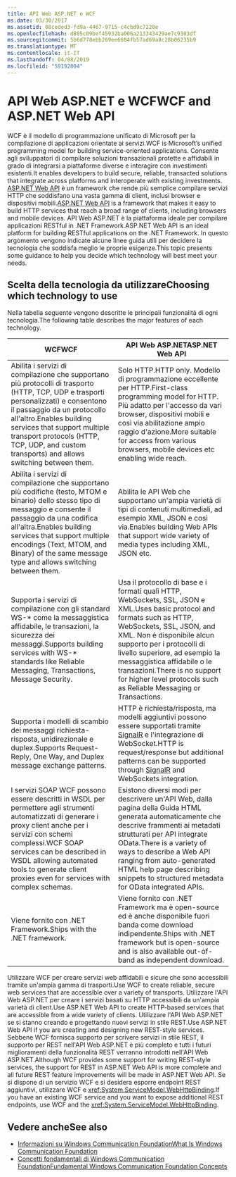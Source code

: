 ```yaml
---
title: API Web ASP.NET e WCF
ms.date: 03/30/2017
ms.assetid: 08ceded3-fd9a-4467-9715-c4cbd9c7228e
ms.openlocfilehash: d805c09bef45932ba006a213343429ae7c9303df
ms.sourcegitcommit: 5b6d778ebb269ee6684fb57ad69a8c28b06235b9
ms.translationtype: MT
ms.contentlocale: it-IT
ms.lasthandoff: 04/08/2019
ms.locfileid: "59192004"
---
```

# <a name="wcf-and-aspnet-web-api"></a><span data-ttu-id="42178-102">API Web ASP.NET e WCF</span><span class="sxs-lookup"><span data-stu-id="42178-102">WCF and ASP.NET Web API</span></span>
<span data-ttu-id="42178-103">WCF è il modello di programmazione unificato di Microsoft per la compilazione di applicazioni orientate ai servizi.</span><span class="sxs-lookup"><span data-stu-id="42178-103">WCF is Microsoft’s unified programming model for building service-oriented applications.</span></span> <span data-ttu-id="42178-104">Consente agli sviluppatori di compilare soluzioni transazionali protette e affidabili in grado di integrarsi a piattaforme diverse e interagire con investimenti esistenti.</span><span class="sxs-lookup"><span data-stu-id="42178-104">It enables developers to build secure, reliable, transacted solutions that integrate across platforms and interoperate with existing investments.</span></span> <span data-ttu-id="42178-105">[ASP.NET Web API](https://www.asp.net/web-api) è un framework che rende più semplice compilare servizi HTTP che soddisfano una vasta gamma di client, inclusi browser e dispositivi mobili.</span><span class="sxs-lookup"><span data-stu-id="42178-105">[ASP.NET Web API](https://www.asp.net/web-api) is a framework that makes it easy to build HTTP services that reach a broad range of clients, including browsers and mobile devices.</span></span> <span data-ttu-id="42178-106">API Web ASP.NET è la piattaforma ideale per compilare applicazioni RESTful in .NET Framework.</span><span class="sxs-lookup"><span data-stu-id="42178-106">ASP.NET Web API is an ideal platform for building RESTful applications on the .NET Framework.</span></span> <span data-ttu-id="42178-107">In questo argomento vengono indicate alcune linee guida utili per decidere la tecnologia che soddisfa meglio le proprie esigenze.</span><span class="sxs-lookup"><span data-stu-id="42178-107">This topic presents some guidance to help you decide which technology will best meet your needs.</span></span>  
  
## <a name="choosing-which-technology-to-use"></a><span data-ttu-id="42178-108">Scelta della tecnologia da utilizzare</span><span class="sxs-lookup"><span data-stu-id="42178-108">Choosing which technology to use</span></span>  
 <span data-ttu-id="42178-109">Nella tabella seguente vengono descritte le principali funzionalità di ogni tecnologia.</span><span class="sxs-lookup"><span data-stu-id="42178-109">The following table describes the major features of each technology.</span></span>  
  
|<span data-ttu-id="42178-110">WCF</span><span class="sxs-lookup"><span data-stu-id="42178-110">WCF</span></span>|<span data-ttu-id="42178-111">API Web ASP.NET</span><span class="sxs-lookup"><span data-stu-id="42178-111">ASP.NET Web API</span></span>|  
|---------|---------------------|  
|<span data-ttu-id="42178-112">Abilita i servizi di compilazione che supportano più protocolli di trasporto (HTTP, TCP, UDP e trasporti personalizzati) e consentono il passaggio da un protocollo all'altro.</span><span class="sxs-lookup"><span data-stu-id="42178-112">Enables building services that support multiple transport protocols (HTTP, TCP, UDP, and custom transports) and allows switching between them.</span></span>|<span data-ttu-id="42178-113">Solo HTTP.</span><span class="sxs-lookup"><span data-stu-id="42178-113">HTTP only.</span></span> <span data-ttu-id="42178-114">Modello di programmazione eccellente per HTTP.</span><span class="sxs-lookup"><span data-stu-id="42178-114">First-class programming model for HTTP.</span></span> <span data-ttu-id="42178-115">Più adatto per l'accesso da vari browser, dispositivi mobili e così via abilitazione ampio raggio d'azione.</span><span class="sxs-lookup"><span data-stu-id="42178-115">More suitable for access from various browsers, mobile devices etc enabling wide reach.</span></span>|  
|<span data-ttu-id="42178-116">Abilita i servizi di compilazione che supportano più codifiche (testo, MTOM e binario) dello stesso tipo di messaggio e consente il passaggio da una codifica all'altra.</span><span class="sxs-lookup"><span data-stu-id="42178-116">Enables building services that support multiple encodings (Text, MTOM, and Binary) of the same message type and allows switching between them.</span></span>|<span data-ttu-id="42178-117">Abilita le API Web che supportano un'ampia varietà di tipi di contenuti multimediali, ad esempio XML, JSON e così via.</span><span class="sxs-lookup"><span data-stu-id="42178-117">Enables building Web APIs that support wide variety of media types including XML, JSON etc.</span></span>|  
|<span data-ttu-id="42178-118">Supporta i servizi di compilazione con gli standard WS-\* come la messaggistica affidabile, le transazioni, la sicurezza dei messaggi.</span><span class="sxs-lookup"><span data-stu-id="42178-118">Supports building services with WS-\* standards like Reliable Messaging, Transactions, Message Security.</span></span>|<span data-ttu-id="42178-119">Usa il protocollo di base e i formati quali HTTP, WebSockets, SSL, JSON e XML.</span><span class="sxs-lookup"><span data-stu-id="42178-119">Uses basic protocol and formats such as HTTP, WebSockets, SSL, JSON, and XML.</span></span> <span data-ttu-id="42178-120">Non è disponibile alcun supporto per i protocolli di livello superiore, ad esempio la messaggistica affidabile o le transazioni.</span><span class="sxs-lookup"><span data-stu-id="42178-120">There is no support for higher level protocols such as Reliable Messaging or Transactions.</span></span>|  
|<span data-ttu-id="42178-121">Supporta i modelli di scambio dei messaggi richiesta-risposta, unidirezionale e duplex.</span><span class="sxs-lookup"><span data-stu-id="42178-121">Supports Request-Reply, One Way, and Duplex message exchange patterns.</span></span>|<span data-ttu-id="42178-122">HTTP è richiesta/risposta, ma modelli aggiuntivi possono essere supportati tramite [SignalR](https://github.com/SignalR/SignalR) e l'integrazione di WebSocket.</span><span class="sxs-lookup"><span data-stu-id="42178-122">HTTP is request/response but additional patterns can be supported through [SignalR](https://github.com/SignalR/SignalR) and WebSockets integration.</span></span>|  
|<span data-ttu-id="42178-123">I servizi SOAP WCF possono essere descritti in WSDL per permettere agli strumenti automatizzati di generare i proxy client anche per i servizi con schemi complessi.</span><span class="sxs-lookup"><span data-stu-id="42178-123">WCF SOAP services can be described in WSDL allowing automated tools to generate client proxies even for services with complex schemas.</span></span>|<span data-ttu-id="42178-124">Esistono diversi modi per descrivere un'API Web, dalla pagina della Guida HTML generata automaticamente che descrive frammenti ai metadati strutturati per API integrate OData.</span><span class="sxs-lookup"><span data-stu-id="42178-124">There is a variety of ways to describe a Web API ranging from auto-generated HTML help page describing snippets to structured metadata for OData integrated APIs.</span></span>|  
|<span data-ttu-id="42178-125">Viene fornito con .NET Framework.</span><span class="sxs-lookup"><span data-stu-id="42178-125">Ships with the .NET framework.</span></span>|<span data-ttu-id="42178-126">Viene fornito con .NET Framework ma è open-source ed è anche disponibile fuori banda come download indipendente.</span><span class="sxs-lookup"><span data-stu-id="42178-126">Ships with .NET framework but is open-source and is also available out-of-band as independent download.</span></span>|  
  
 <span data-ttu-id="42178-127">Utilizzare WCF per creare servizi web affidabili e sicure che sono accessibili tramite un'ampia gamma di trasporti.</span><span class="sxs-lookup"><span data-stu-id="42178-127">Use WCF to create reliable, secure web services that are accessible over a variety of transports.</span></span> <span data-ttu-id="42178-128">Utilizzare l'API Web ASP.NET per creare i servizi basati su HTTP accessibili da un'ampia varietà di client.</span><span class="sxs-lookup"><span data-stu-id="42178-128">Use ASP.NET Web API to create HTTP-based services that are accessible from a wide variety of clients.</span></span> <span data-ttu-id="42178-129">Utilizzare l'API Web ASP.NET se si stanno creando e progettando nuovi servizi in stile REST.</span><span class="sxs-lookup"><span data-stu-id="42178-129">Use ASP.NET Web API if you are creating and designing new REST-style services.</span></span> <span data-ttu-id="42178-130">Sebbene WCF fornisca supporto per scrivere servizi in stile REST, il supporto per REST nell'API Web ASP.NET è più completo e tutti i futuri miglioramenti della funzionalità REST verranno introdotti nell'API Web ASP.NET.</span><span class="sxs-lookup"><span data-stu-id="42178-130">Although WCF provides some support for writing REST-style services, the support for REST in ASP.NET Web API is more complete and all future REST feature improvements will be made in ASP.NET Web API.</span></span> <span data-ttu-id="42178-131">Se si dispone di un servizio WCF e si desidera esporre endpoint REST aggiuntivi, utilizzare WCF e <xref:System.ServiceModel.WebHttpBinding>.</span><span class="sxs-lookup"><span data-stu-id="42178-131">If you have an existing WCF service and you want to expose additional REST endpoints, use WCF and the <xref:System.ServiceModel.WebHttpBinding>.</span></span>  
  
## <a name="see-also"></a><span data-ttu-id="42178-132">Vedere anche</span><span class="sxs-lookup"><span data-stu-id="42178-132">See also</span></span>

- [<span data-ttu-id="42178-133">Informazioni su Windows Communication Foundation</span><span class="sxs-lookup"><span data-stu-id="42178-133">What Is Windows Communication Foundation</span></span>](../../../docs/framework/wcf/whats-wcf.md)
- [<span data-ttu-id="42178-134">Concetti fondamentali di Windows Communication Foundation</span><span class="sxs-lookup"><span data-stu-id="42178-134">Fundamental Windows Communication Foundation Concepts</span></span>](../../../docs/framework/wcf/fundamental-concepts.md)
